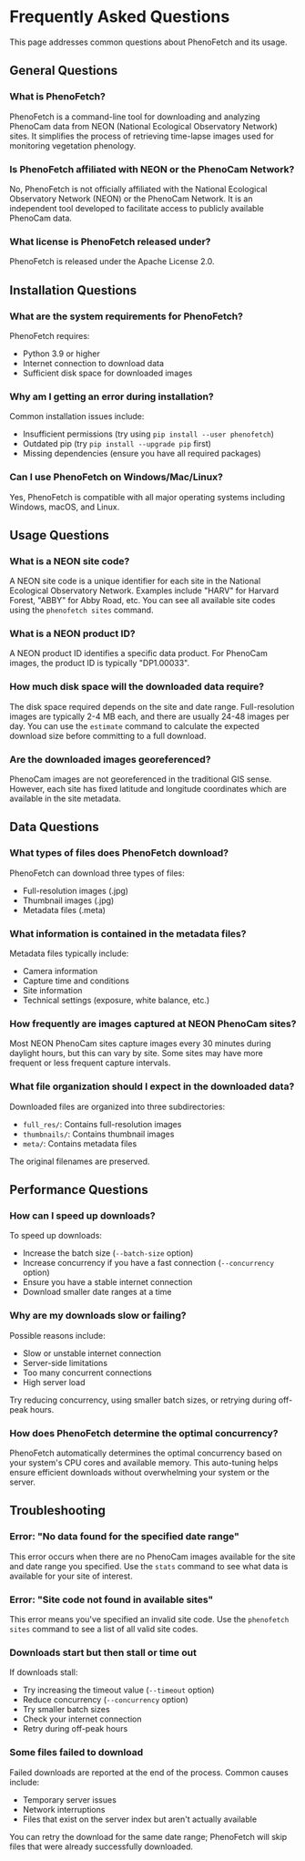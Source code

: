 # Frequently Asked Questions

This page addresses common questions about PhenoFetch and its usage.

## General Questions

### What is PhenoFetch?

PhenoFetch is a command-line tool for downloading and analyzing PhenoCam data from NEON (National Ecological Observatory Network) sites. It simplifies the process of retrieving time-lapse images used for monitoring vegetation phenology.

### Is PhenoFetch affiliated with NEON or the PhenoCam Network?

No, PhenoFetch is not officially affiliated with the National Ecological Observatory Network (NEON) or the PhenoCam Network. It is an independent tool developed to facilitate access to publicly available PhenoCam data.

### What license is PhenoFetch released under?

PhenoFetch is released under the Apache License 2.0.

## Installation Questions

### What are the system requirements for PhenoFetch?

PhenoFetch requires:
- Python 3.9 or higher
- Internet connection to download data
- Sufficient disk space for downloaded images

### Why am I getting an error during installation?

Common installation issues include:
- Insufficient permissions (try using `pip install --user phenofetch`)
- Outdated pip (try `pip install --upgrade pip` first)
- Missing dependencies (ensure you have all required packages)

### Can I use PhenoFetch on Windows/Mac/Linux?

Yes, PhenoFetch is compatible with all major operating systems including Windows, macOS, and Linux.

## Usage Questions

### What is a NEON site code?

A NEON site code is a unique identifier for each site in the National Ecological Observatory Network. Examples include "HARV" for Harvard Forest, "ABBY" for Abby Road, etc. You can see all available site codes using the `phenofetch sites` command.

### What is a NEON product ID?

A NEON product ID identifies a specific data product. For PhenoCam images, the product ID is typically "DP1.00033".

### How much disk space will the downloaded data require?

The disk space required depends on the site and date range. Full-resolution images are typically 2-4 MB each, and there are usually 24-48 images per day. You can use the `estimate` command to calculate the expected download size before committing to a full download.

### Are the downloaded images georeferenced?

PhenoCam images are not georeferenced in the traditional GIS sense. However, each site has fixed latitude and longitude coordinates which are available in the site metadata.

## Data Questions

### What types of files does PhenoFetch download?

PhenoFetch can download three types of files:
- Full-resolution images (.jpg)
- Thumbnail images (.jpg)
- Metadata files (.meta)

### What information is contained in the metadata files?

Metadata files typically include:
- Camera information
- Capture time and conditions
- Site information
- Technical settings (exposure, white balance, etc.)

### How frequently are images captured at NEON PhenoCam sites?

Most NEON PhenoCam sites capture images every 30 minutes during daylight hours, but this can vary by site. Some sites may have more frequent or less frequent capture intervals.

### What file organization should I expect in the downloaded data?

Downloaded files are organized into three subdirectories:
- `full_res/`: Contains full-resolution images
- `thumbnails/`: Contains thumbnail images
- `meta/`: Contains metadata files

The original filenames are preserved.

## Performance Questions

### How can I speed up downloads?

To speed up downloads:
- Increase the batch size (`--batch-size` option)
- Increase concurrency if you have a fast connection (`--concurrency` option)
- Ensure you have a stable internet connection
- Download smaller date ranges at a time

### Why are my downloads slow or failing?

Possible reasons include:
- Slow or unstable internet connection
- Server-side limitations
- Too many concurrent connections
- High server load

Try reducing concurrency, using smaller batch sizes, or retrying during off-peak hours.

### How does PhenoFetch determine the optimal concurrency?

PhenoFetch automatically determines the optimal concurrency based on your system's CPU cores and available memory. This auto-tuning helps ensure efficient downloads without overwhelming your system or the server.

## Troubleshooting

### Error: "No data found for the specified date range"

This error occurs when there are no PhenoCam images available for the site and date range you specified. Use the `stats` command to see what data is available for your site of interest.

### Error: "Site code not found in available sites"

This error means you've specified an invalid site code. Use the `phenofetch sites` command to see a list of all valid site codes.

### Downloads start but then stall or time out

If downloads stall:
- Try increasing the timeout value (`--timeout` option)
- Reduce concurrency (`--concurrency` option)
- Try smaller batch sizes
- Check your internet connection
- Retry during off-peak hours

### Some files failed to download

Failed downloads are reported at the end of the process. Common causes include:
- Temporary server issues
- Network interruptions
- Files that exist on the server index but aren't actually available

You can retry the download for the same date range; PhenoFetch will skip files that were already successfully downloaded.
